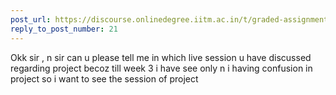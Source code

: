 ```yaml
---
post_url: https://discourse.onlinedegree.iitm.ac.in/t/graded-assignments-dashboard-scores-incorrect-missing/166816/22
reply_to_post_number: 21
---
```

Okk sir , n sir can u please tell me in which live session u have discussed regarding project becoz till week 3 i have see only n i having confusion in project so i want to see the session of project